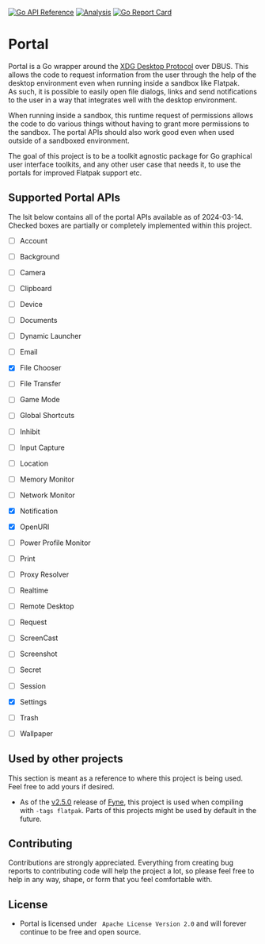 <a href="https://pkg.go.dev/fyne.io/fyne/v2?tab=doc" title="Go API Reference" rel="nofollow"><img src="https://img.shields.io/badge/go-documentation-blue.svg?style=flat" alt="Go API Reference"></a>
[![Analysis](https://github.com/rymdport/portal/actions/workflows/analysis.yml/badge.svg)](https://github.com/rymdport/portal/actions/workflows/analysis.yml)
[![Go Report Card](https://goreportcard.com/badge/github.com/rymdport/portal)](https://goreportcard.com/report/github.com/rymdport/portal)

# Portal

Portal is a Go wrapper around the [XDG Desktop Protocol](https://flatpak.github.io/xdg-desktop-portal/) over DBUS.
This allows the code to request information from the user through the help of the desktop environment even when running inside a sandbox like Flatpak.  
As such, it is possible to easily open file dialogs, links and send notifications to the user in a way that integrates well with the desktop environment.

When running inside a sandbox, this runtime request of permissions allows the code to do various things without having to grant more permissions to the sandbox.
The portal APIs should also work good even when used outside of a sandboxed environment.

The goal of this project is to be a toolkit agnostic package for Go graphical user interface toolkits, and any other user case that needs it, to use the portals for improved Flatpak support etc.

## Supported Portal APIs

The lsit below contains all of the portal APIs available as of 2024-03-14. Checked boxes are partially or completely implemented within this project.

- [ ] Account
- [ ] Background
- [ ] Camera
- [ ] Clipboard
- [ ] Device
- [ ] Documents
- [ ] Dynamic Launcher
- [ ] Email
- [x] File Chooser
- [ ] File Transfer
- [ ] Game Mode
- [ ] Global Shortcuts
- [ ] Inhibit
- [ ] Input Capture
- [ ] Location
- [ ] Memory Monitor
- [ ] Network Monitor
- [x] Notification
- [x] OpenURI
- [ ] Power Profile Monitor
- [ ] Print
- [ ] Proxy Resolver
- [ ] Realtime
- [ ] Remote Desktop
- [ ] Request
- [ ] ScreenCast
- [ ] Screenshot
- [ ] Secret
- [ ] Session
- [x] Settings
- [ ] Trash
- [ ] Wallpaper


## Used by other projects

This section is meant as a reference to where this project is being used. Feel free to add yours if desired.

- As of the [v2.5.0](https://github.com/fyne-io/fyne/releases/tag/v2.5.0) release of [Fyne](https://fyne.io), this project is used when compiling with `-tags flatpak`. Parts of this projects might be used by default in the future. 

## Contributing

Contributions are strongly appreciated. Everything from creating bug reports to contributing code will help the project a lot, so please feel free to help in any way, shape, or form that you feel comfortable with.

## License
- Portal is licensed under ` Apache License Version 2.0` and will forever continue to be free and open source.
